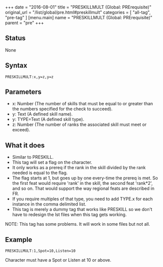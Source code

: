 +++
date = "2016-08-01"
title = "PRESKILLMULT (Global: PRErequisite)"
original_url = "/list/global/pre.html#preskillmult"
categories = [ "all-tag", "pre-tag" ]
[menu.main]
    name = "PRESKILLMULT (Global: PRErequisite)"
    parent = "pre"
+++

## Status

None

## Syntax

`PRESKILLMULT:x,y=z,y=z`

## Parameters

-   x: Number (The number of skills that must be equal
    to or greater than the numbers specified for the check to succeed).
-   y: Text (A defined skill name).
-   y: TYPE=Text (A defined skill type).
-   z: Number (The number of ranks the associated skill
    must meet or exceed).



What it does
------------

-   Similar to PRESKILL.
-   This tag will set a flag on the character.
-   It only works as a prereq if the rank in the skill divided by the
    rank needed is equal to the flag.
-   The flag starts at 1, but goes up by one every-time the prereq
    is met. So the first feat would require 'rank' in the skill, the
    second feat 'rank\*2', and so on. That would support the way
    regional feats are described in FR.
-   If you require multiples of that type, you need to add TYPE.x for
    each instance in the comma delimited list.
-   This tag is merely a dummy tag that works like PRESKILL so we don't
    have to redesign the lst files when this tag gets working.

NOTE: This tag has some problems. It will work in some files but not
all.

Example
-------

`PRESKILLMULT:1,Spot=10,Listen=10`

Character must have a Spot or Listen at 10 or above.

